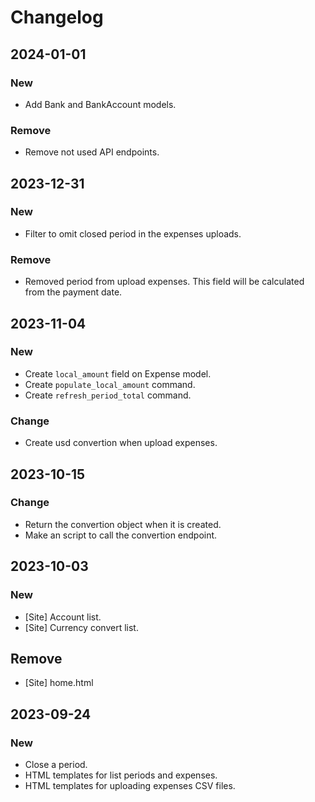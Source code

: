 # Changelog

## 2024-01-01
### New
- Add Bank and BankAccount models.

### Remove
- Remove not used API endpoints.

## 2023-12-31
### New
- Filter to omit closed period in the expenses uploads.

### Remove
- Removed period from upload expenses. This field will be calculated from the payment date.

## 2023-11-04
### New
- Create `local_amount` field on Expense model.
- Create `populate_local_amount` command.
- Create `refresh_period_total` command.

### Change
- Create usd convertion when upload expenses.

## 2023-10-15
### Change
- Return the convertion object when it is created.
- Make an script to call the convertion endpoint.

## 2023-10-03
### New
- [Site] Account list.
- [Site] Currency convert list.

## Remove
- [Site] home.html

## 2023-09-24
### New
- Close a period.
- HTML templates for list periods and expenses.
- HTML templates for uploading expenses CSV files.